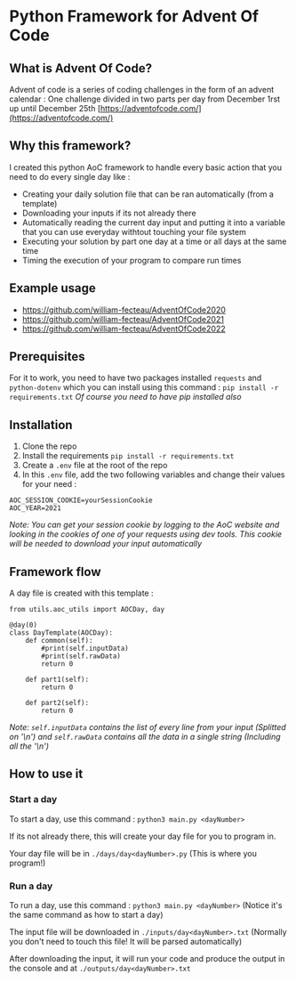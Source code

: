 # Python Framework for Advent Of Code 

## What is Advent Of Code?
Advent of code is a series of coding challenges in the form of an advent calendar : One challenge divided in two parts per day from December 1rst up until December 25th [https://adventofcode.com/](https://adventofcode.com/)

## Why this framework?
I created this python AoC framework to handle every basic action that you need to do every single day like : 

- Creating your daily solution file that can be ran automatically (from a template)
- Downloading your inputs if its not already there
- Automatically reading the current day input and putting it into a variable that you can use everyday withtout touching your file system
- Executing your solution by part one day at a time or all days at the same time
- Timing the execution of your program to compare run times

## Example usage
- https://github.com/william-fecteau/AdventOfCode2020
- https://github.com/william-fecteau/AdventOfCode2021
- https://github.com/william-fecteau/AdventOfCode2022

## Prerequisites
For it to work, you need to have two packages installed ```requests``` and ```python-dotenv``` which you can install using this command : 
```pip install -r requirements.txt```
*Of course you need to have pip installed also*

## Installation
1. Clone the repo
2. Install the requirements ```pip install -r requirements.txt```
3. Create a ```.env``` file at the root of the repo
4. In this ```.env``` file, add the two following variables and change their values for your need :
```
AOC_SESSION_COOKIE=yourSessionCookie
AOC_YEAR=2021
```
*Note: You can get your session cookie by logging to the AoC website and looking in the cookies of one of your requests using dev tools. This cookie will be needed to download your input automatically*

## Framework flow
A day file is created with this template :
```
from utils.aoc_utils import AOCDay, day

@day(0)
class DayTemplate(AOCDay):
    def common(self):
        #print(self.inputData)
        #print(self.rawData)
        return 0

    def part1(self):
        return 0
    
    def part2(self):
        return 0
```
*Note: ```self.inputData``` contains the list of every line from your input (Splitted on '\n') and ```self.rawData``` contains all the data in a single string (Including all the '\n')*


## How to use it
### Start a day
To start a day, use this command : ```python3 main.py <dayNumber>```


If its not already there, this will create your day file for you to program in.


Your day file will be in ```./days/day<dayNumber>.py``` (This is where you program!)

### Run a day
To run a day, use this command : ```python3 main.py <dayNumber>``` (Notice it's the same command as how to start a day)


The input file will be downloaded in ```./inputs/day<dayNumber>.txt``` (Normally you don't need to touch this file! It will be parsed automatically)


After downloading the input, it will run your code and produce the output in the console and at ```./outputs/day<dayNumber>.txt```
